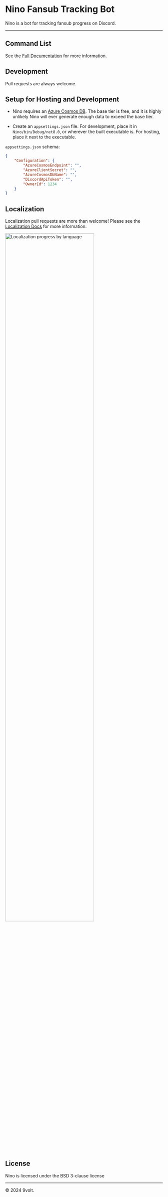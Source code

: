 # Nino Fansub Tracking Bot

Nino is a bot for tracking fansub progress on Discord.

****

## Command List

See the [Full Documentation](./docs/docs.md) for more information.

## Development

Pull requests are always welcome.

## Setup for Hosting and Development

 - Nino requires an [Azure Cosmos DB](https://azure.microsoft.com/en-us/products/cosmos-db). The base tier is free, and it is highly unlikely Nino will ever generate enough data to exceed the base tier.

- Create an `appsettings.json` file. For development, place it in `Nino/bin/Debug/net8.0`,
or wherever the built executable is. For hosting, place it next to the executable.

`appsettings.json` schema:

```json
{
    "Configuration": {
        "AzureCosmosEndpoint": "",
        "AzureClientSecret": "",
        "AzureCosmosDbName": "",
        "DiscordApiToken": "",
        "OwnerId": 1234
    }
}
```

## Localization

Localization pull requests are more than welcome! Please see the [Localization Docs](./docs/localization.md) for more information.

<img src="https://docs.google.com/spreadsheets/d/e/2PACX-1vSE6onkEKAwG4d2vT44LxWv0jmYfBUKln_Oi3uzYB47IS7Bf9E4bqCc6-Wyc__0QeLbTiGYdvkvonRo/pubchart?oid=1917133197&format=image" alt="Localization progress by language" width="75%">

## License

Nino is licensed under the BSD 3-clause license

-----

© 2024 9volt.

